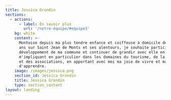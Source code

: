 ```yaml
---
title: Jessica Grondin
sections:
  - actions:
      - label: En savoir plus
        url: '/notre-équipe/#equipe3'
    bg: white
    content: >-
      Montoise depuis ma plus tendre enfance et coiffeuse à domicile depuis 14
      ans sur Saint Jean de Monts et ses alentours, je souhaite participer au
      développement de ma commune et continuer de grandir avec elle en
      m'impliquant en particulier dans les domaines du tourisme, de la culture
      et des associations, en apportant avec moi ma joie de vivre et ma soif
      d'apprendre.
    image: /images/jessica.png
    section_id: Jessica Grondin
    title: Jessica Grondin
    type: section_content
layout: landing
---
```


